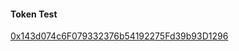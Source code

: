 #### Token Test

[0x143d074c6F079332376b54192275Fd39b93D1296](https://bscscan.com/address/0x143d074c6F079332376b54192275Fd39b93D1296)
